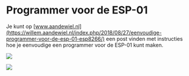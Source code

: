 # Programmer voor de ESP-01

Je kunt op [www.aandewiel.nl](https://willem.aandewiel.nl/index.php/2018/08/27/eenvoudige-programmer-voor-de-esp-01-esp8266/) een post vinden met instructies hoe je eenvoudige een programmer voor de ESP-01 kunt maken.

![](https://mrwheel.github.io/DSMRloggerWS/img/USB2SerialAdapter.png)

![](https://mrwheel.github.io/DSMRloggerWS/img/TabelMaand.png)

